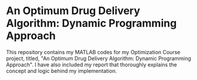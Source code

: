 # An Optimum Drug Delivery Algorithm: Dynamic Programming Approach

This repository contains my MATLAB codes for my Optimization Course project, titled, "An Optimum Drug Delivery Algorithm: Dynamic Programming Approach". I 
have also included my report that thoroughly explains the concept and logic behind my implementation. 
